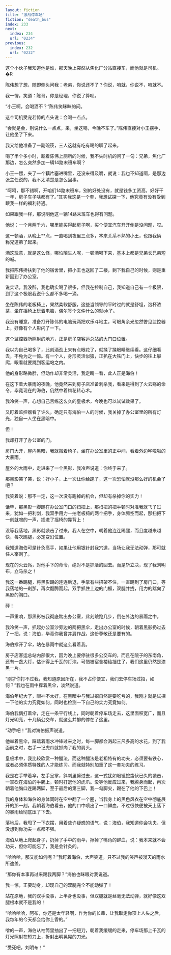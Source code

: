 ```yaml
---
layout: fiction
title: "激战停车场"
fiction: "death_bus"
index: 233
next:
  index: 234
  url: "0234"
previous:
  index: 232
  url: "0232"
---
```

这个小伙子我知道他是谁，那天晚上突然从焦化厂分站直接车，而他就是司机。 �R

陈伟想了想，随即侧头问我：老弟，你说还不了？你说，咱就，你说不，咱就不。

我一愣，笑道：陈哥，你是经理，你说了算呗。

“小王啊，会喝酒不？”陈伟笑眯眯的问。

这个司机受宠若惊的点头说：会喝一点点。

“会就是会，别说什么一点点，来，坐这喝，今晚不车了。”陈伟直接对小王摆手，让他坐了下来。

我又给他准备了一副碗筷，三人这就有吃有喝的聊了起来。

喝了半个多小时，趁着陈伟上厕所的时候，我不失时机的问了一句：兄弟，焦化厂那边，怎么突然多加一辆14路末班车啊？

小王一愣，夹了一个藕片塞进嘴里，还没来得及嚼，就说：我也不知道啊，是那边张主任说的，我不太清楚是怎么回事。

“呵呵，那不错啊，开咱们14路末班车，别的好处没有，就是钱多工资高，好好干一年，房子车子啥都有了。”其实我这是一个套，我想试探一下，他究竟有没有受到跟我一样的福利待遇。

如果跟我一样，那说明他这一辆14路末班车也得有问题。

他说：一个月两千六，哪里能买得起房子啊，买个便宜汽车开开倒是没问题，哎。

这一顿酒，从晚上**点，一直喝到夜里三点多，本来关系不熟的小王，也跟我俩称兄道弟了起来。

酒这玩意，就是这么怪，哪怕陌生人呢，一顿酒喝下来，基本上都是兄弟长兄弟短的喊。

我把陈伟搀扶到了他的宿舍里，把小王也送回了二楼，剩下我自己的时候，则是重新回到了办公室。

说实话，我没醉，我也确实喝了很多，但我在控制自己，我知道自己有一个极限，到了这个极限我说什么都不多喝一滴。

坐在陈伟的老板椅上，果然柔软舒服，这些当领导的平时过的就是舒坦，泡杯浓茶，坐在摇椅上玩着电脑，偶尔签个文件什么的就ok了。

我没有睡意，准备打开陈伟的电脑玩两把欢乐斗地主，可眼角余光忽然瞥见监控器上，好像有个人影闪了一下。

这个监控器所照射的地方，正是房子店客运总站的大门口位置。

我以为自己喝多了，此刻酒劲上来有点眼花了，就揉了揉眼睛继续看。这仔细看去，不免为之一惊。有一个人，身形灵活似猿，正扒在大铁门上，快步的往上攀爬，眼看就要跳到客运站之内。

他的身形略微胖，但动作却非常灵活，我定睛一看，此人正是海伯！

在这下着大暴雨的夜晚，他竟然来到房子店准备刺杀我，看来是得到了火云殇的命令，毕竟现在的海伯，仍然中着梅花转心术。

我冷笑一声，心想自己苦练这么久的皇极术，今晚也可以试试效果了。

又盯着监控器看了许久，确定只有海伯一人的时候，我关掉了办公室里的所有灯光，独自一人坐在黑暗中。

但！

我却打开了办公室的门。

房门大开，屋内黑暗，我就搬着椅子，坐在办公室里的正中间，看着外边哗啦啦的大暴雨。

屋外的大雨中，走进来了一个黑影，我冷声说道：你终于来了。

那黑影笑了笑，说：好小子，上一次让你给跑了，这一次恐怕就没那么好的机会了吧？

我笑着说：那不一定，这一次没有跑掉的机会，但却有杀掉你的实力！

话毕，那黑影一脚踢在办公室门口的扫把上，那扫把的把手顿时对准我就飞了过来，犹如一把利剑，我双手用力一拍老板椅的两个把手，身体腾空而起，那扫把下一刻就噌的一声，插进了摇椅的靠背上！

没等我落地，黑影就袭击了过来，我人在空中，朝着他连连踢腿，而且度越来越快，每次踢腿，必定变幻位置。

我知道海伯可是针灸高手，如果让他用银针封我穴道，当场让我无法动弹，那可就任人宰割了。

现在的火云殇，对他手下的命令，绝对不是抓活的回去。而是斩立决，现了我刘明布，立马杀之！

我这一番踢腿，将黑影踢的连连后退，手掌有些招架不住，一直踢到了房门口，等我落地的一刹那，再次翻腾而起，双手抓住上边的门框，双腿并拢，用力的踹向了黑影的胸口。

砰！

一声重响，那黑影被我彻底踹出办公室，此刻踉跄几步，倒在外边的暴雨之中。

我冷笑一声，抓起办公室沙旁边的两把黑伞，走出办公室的时候，朝着黑影扔过去了一把，说：海伯，毕竟你我曾并肩作战，这份尊敬还是要有的。

海伯撑开了伞，站在暴雨中就这么看着我。

房子店客运总站内部很大，因为晚上要停驻很多公交车的，而且在院子的东南角，还有一盏大灯，估计得上千瓦的灯泡，可惜被宿舍楼给挡住了，我们这里仍然是漆黑一片。

“刚才你打不过我，我知道原因所在，我不占你便宜，我们去停车场过招，如何？”我也在雨中撑着黑伞，淡然说道。

海伯年纪大了，眼神不太好，在黑暗中与我过招自然是要吃亏的，我刚才就是试探一下他的实力究竟如何，同时也检测一下自己的实力究竟如何。

海伯我俩打着伞，走在一条平行线上，同时朝着停车场走去，这里面积宽广，而且灯光明亮，十几辆公交车，就这么并排的停在了这里。

“动手吧！”我对海伯振声说道。

他举着黑伞，踩踏着雨水冲锋过来之时，每一脚都会溅起三尺多高的水花，到了我面前之时，右手一记虎爪就抓向了我的肩头。

皇极术中，我比较欣赏一种腿法，而这种腿法是老祖特有的功夫，必须要有铁心，或者必须体质特殊的人才能练习。而我就特别加重了这一套功夫的练习。

我是右手举着伞，左手呈掌，斜刺里劈过去，这一式犹如眼镜蛇蛰伏已久的袭击，一掌砍在海伯的手腕上，顿时打退他的虎爪。没等他反应过来，我腾身而起，再次朝着他胸口连踢两脚，至于最后的第三脚，我一勾脚尖，踢在了他的下巴上！

我的身体和海伯的身体同时在空中翻了一个圈，当我身上的黑色风衣在空中彻底展开的那一刻，我朝着海伯看去，他的口中喷出了一口鲜血，不过很快便被天上落下的暴雨给彻底压了下去。

落地后，我甩了一下衣摆，用着些许疑惑的语气，说：海伯，我知道你会功夫，但没想到你功夫一点都不强。

海伯从地上爬起身子，扔掉了手中的雨伞，擦掉了嘴角的鲜血，说：我本来就不会功夫，但你可能忘了，我是会针灸的。

“哈哈哈，那又能如何呢？”我盯着海伯，大声笑道。只不过我的笑声被漫天的雨水所遮盖。

“那你有本事再过来踢我两脚？”海伯也眯眼对我说道。

我一惊，正要动身，却现自己的双腿完全不能动弹了！

站在原地，我的双手没事，上半身也没事，但双腿就是丝毫无法动弹，就好像这双腿根本就不是我的！

“哈哈哈哈，阿布，你还是太年轻啊，作为你的长辈，让我取走你项上人头之后，我每年的今天都会给你上香的。”

噌的一声，海伯从袖筒里抽出了一把短刀，朝着我缓缓的走来，停车场那上千瓦的灯光照射在短刀上，折射出明晃晃的刀光。

“受死吧，刘明布！”